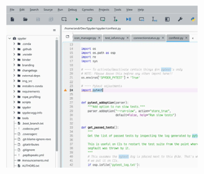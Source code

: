 ![Easily switch between projects and browse their files](/assets/media/projects.webp "Easily switch between projects and browse their files")